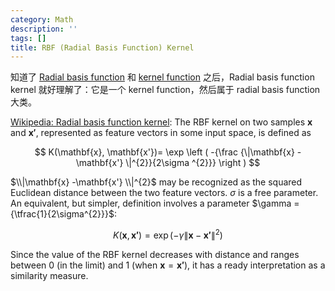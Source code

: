 ```yaml
---
category: Math
description: ''
tags: []
title: RBF (Radial Basis Function) Kernel
---
```


知道了 [Radial basis function](/math/2018/05/09/radial-function-radial-basis-function-base-exponent-power) 和 [kernel function](/math/2018/05/09/kernel) 之后，Radial basis function kernel 就好理解了：它是一个 kernel function，然后属于 radial basis function 大类。

[Wikipedia: Radial basis function kernel](https://en.wikipedia.org/wiki/Radial_basis_function_kernel): The RBF kernel on two samples $\mathbf{x}$ and $\mathbf{x'}$, represented as feature vectors in some input space, is defined as

$$
K(\mathbf{x}, \mathbf{x'})= \exp \left ( -{\frac {\|\mathbf{x} - \mathbf{x'} \|^{2}}{2\sigma ^{2}}} \right )
$$

$\\|\mathbf{x} -\mathbf{x'} \\|^{2}$ may be recognized as the squared Euclidean distance between the two feature vectors. $\sigma$ is a free parameter. An equivalent, but simpler, definition involves a parameter $\gamma ={\tfrac{1}{2\sigma^{2}}}$:

$$
K(\mathbf{x} , \mathbf{x'} ) = \exp(-\gamma \|\mathbf{x} -\mathbf{x'} \|^{2})
$$

Since the value of the RBF kernel decreases with distance and ranges between 0 (in the limit) and 1 (when $\mathbf{x} = \mathbf{x'}$), it has a ready interpretation as a similarity measure.